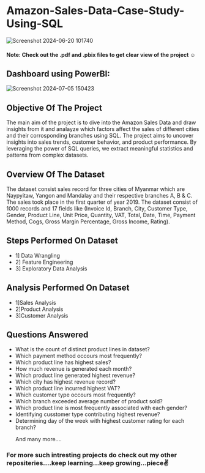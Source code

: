 # Amazon-Sales-Data-Case-Study-Using-SQL
![Screenshot 2024-06-20 101740](https://github.com/Vaibhav-Xo/Amazon-Sales-Data-Case-Study/assets/172389348/2fea42b0-0c81-4b48-a209-87134b86b6f7)

#### Note: Check out the .pdf and .pbix files to get clear view of the project ☺️

## Dashboard using PowerBI:
![Screenshot 2024-07-05 150423](https://github.com/Vaibhav-Xo/Amazon-Sales-Data-Case-Study/assets/172389348/aa5de886-7648-4700-9571-b825c109968a)


## Objective Of The Project
The main aim of the project is to dive into the Amazon Sales Data and draw insights from it and analayze which factors affect the sales of different cities and their corrosponding branches using SQL. The project aims to uncover insights into sales trends, customer behavior, and product performance. By leveraging the power of SQL queries, we extract meaningful statistics and patterns from complex datasets.

## Overview Of The Dataset
The dataset consist sales record for three cities of Myanmar which are Naypyitaw, Yangon and Mandalay and their respective branches A, B & C. The sales took place in the first quarter of year 2019. The dataset consist of 1000 records and 17 fields like (Invoice Id, Branch, City, Customer Type, Gender, Product Line, Unit Price, Quantity, VAT, Total, Date, Time, Payment Method, Cogs, Gross Margin Percentage, Gross Income, Rating).

## Steps Performed On Dataset
* 1] Data Wrangling
* 2] Feature Engineering
* 3] Exploratory Data Analysis

## Analysis Performed On Dataset
* 1]Sales Analysis
* 2]Product Analysis 
* 3]Customer Analysis

## Questions Answered
* What is the count of distinct product lines in dataset?
* Which payment method occours most frequently?
* Which product line has highest sales?
* How much revenue is generated each month?
* Which product line generated highest revenue?
* Which city has highest revenue record?
* Which product line incurred highest VAT?
* Which customer type occours most frequently?
* Which branch exceeded average number of product sold?
* Which product line is most frequently associated with each gender?
* Identifying cusstomer type contributing highest revenue?
* Determining day of the week with highest customer rating for each branch?
  <p>And many more....</p>
   
### For more such intresting projects do check out my other repositeries....keep learning...keep growing...piece✌️

